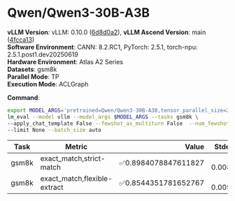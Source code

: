 # Qwen/Qwen3-30B-A3B

**vLLM Version**: vLLM: 0.10.0 ([6d8d0a2](https://github.com/vllm-project/vllm/commit/6d8d0a2)),
**vLLM Ascend Version**: main ([4fcca13](https://github.com/vllm-project/vllm-ascend/commit/4fcca13))  
**Software Environment**: CANN: 8.2.RC1, PyTorch: 2.5.1, torch-npu: 2.5.1.post1.dev20250619  
**Hardware Environment**: Atlas A2 Series  
**Datasets**: gsm8k  
**Parallel Mode**: TP  
**Execution Mode**: ACLGraph  

**Command**:  

```bash
export MODEL_ARGS='pretrained=Qwen/Qwen3-30B-A3B,tensor_parallel_size=2,dtype=auto,trust_remote_code=False,max_model_len=4096,gpu_memory_utilization=0.6,enable_expert_parallel=True'
lm_eval --model vllm --model_args $MODEL_ARGS --tasks gsm8k \
--apply_chat_template False --fewshot_as_multiturn False  --num_fewshot 5  \
--limit None --batch_size auto
```
| Task                  | Metric      | Value     | Stderr |
|-----------------------|-------------|----------:|-------:|
|                   gsm8k | exact_match,strict-match |✅0.8984078847611827 | ± 0.0083 |
|                   gsm8k | exact_match,flexible-extract |✅0.8544351781652767 | ± 0.0097 |
